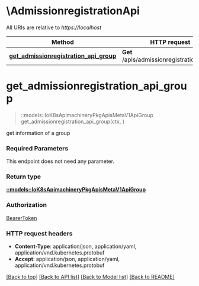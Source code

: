 # \AdmissionregistrationApi

All URIs are relative to *https://localhost*

Method | HTTP request | Description
------------- | ------------- | -------------
[**get_admissionregistration_api_group**](AdmissionregistrationApi.md#get_admissionregistration_api_group) | **Get** /apis/admissionregistration.k8s.io/ | 


# **get_admissionregistration_api_group**
> ::models::IoK8sApimachineryPkgApisMetaV1ApiGroup get_admissionregistration_api_group(ctx, )


get information of a group

### Required Parameters
This endpoint does not need any parameter.

### Return type

[**::models::IoK8sApimachineryPkgApisMetaV1ApiGroup**](io.k8s.apimachinery.pkg.apis.meta.v1.APIGroup.md)

### Authorization

[BearerToken](../README.md#BearerToken)

### HTTP request headers

 - **Content-Type**: application/json, application/yaml, application/vnd.kubernetes.protobuf
 - **Accept**: application/json, application/yaml, application/vnd.kubernetes.protobuf

[[Back to top]](#) [[Back to API list]](../README.md#documentation-for-api-endpoints) [[Back to Model list]](../README.md#documentation-for-models) [[Back to README]](../README.md)

